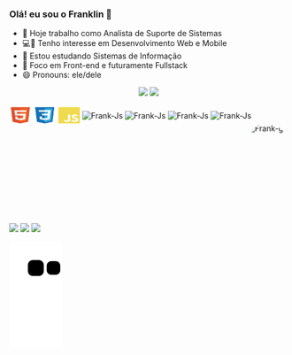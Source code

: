 ### Olá! eu sou o Franklin 👋

- 🔭 Hoje trabalho como Analista de Suporte de Sistemas
- 💻📱 Tenho interesse em Desenvolvimento Web e Mobile
- 🌱 Estou estudando Sistemas de Informação
- 🎯 Foco em Front-end e futuramente Fullstack
- 😄 Pronouns: ele/dele

<div align="center">
  <img height="150em" src="https://github-readme-stats.vercel.app/api?username=franklindrw&show_icons=true&theme=tokyonight&include_all_commits=true&count_private=true"/>
  <img height="150em" src="https://github-readme-stats.vercel.app/api/top-langs/?username=franklindrw&layout=compact&langs_count=7&theme=tokyonight"/>
</div>
  
<div style="display: inline-block"><br>
  <img align="center" alt="Frank-HTML" height="30" width="40" src="https://raw.githubusercontent.com/devicons/devicon/master/icons/html5/html5-original.svg">
  <img align="center" alt="Frank-CSS" height="30" width="40" src="https://raw.githubusercontent.com/devicons/devicon/master/icons/css3/css3-original.svg">
  <img align="center" alt="Frank-Js" height="30" width="40" src="https://raw.githubusercontent.com/devicons/devicon/master/icons/javascript/javascript-plain.svg">
  <img align="center" alt="Frank-Js" height="70" width="50" src="https://cdn.jsdelivr.net/gh/devicons/devicon/icons/php/php-plain.svg">
  <img align="center" alt="Frank-Js" height="70" width="50" src="https://cdn.jsdelivr.net/gh/devicons/devicon/icons/mysql/mysql-original-wordmark.svg">
  <img align="center" alt="Frank-Js" height="100" width="60" src="https://cdn.jsdelivr.net/gh/devicons/devicon/icons/oracle/oracle-original.svg" />
  <img align="center" alt="Frank-Js" height="30" width="40" src="https://cdn.jsdelivr.net/gh/devicons/devicon/icons/photoshop/photoshop-line.svg" />
  <img align="right" alt="Frank-gif" height="150" style="border-radius:50px;" src="https://media.discordapp.net/attachments/821520640783417356/894753390184251462/GLITCH_ROBOT.gif">
</div>

  ##
  
<div>
   <a href="https://www.linkedin.com/in/franklindrw" target="_blank"><img src="https://img.shields.io/badge/-LinkedIn-%230077B5?style=for-the-badge&logo=linkedin&logoColor=white" target="_blank"></a> 
  <a href = "mailto:franklindrw@gmail.com"><img src="https://img.shields.io/badge/-Gmail-%23333?style=for-the-badge&logo=gmail&logoColor=white" target="_blank"></a>
  <a href="https://www.instagram.com/franklindrw" target="_blank"><img src="https://img.shields.io/badge/-Instagram-%23E4405F?style=for-the-badge&logo=instagram&logoColor=white" target="_blank"></a>
  
 ![Snake animation](https://github.com/franklindrw/franklindrw/blob/output/github-contribution-grid-snake.svg) 
 
</div>
